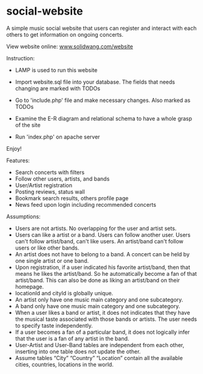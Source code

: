 # social-website
  A simple music social website that users can register and interact with each others to get information on ongoing concerts. 

View website online: www.solidwang.com/website

Instruction:

- LAMP is used to run this website

- Import website.sql file into your database. The fields that needs changing are marked with TODOs

- Go to 'include.php' file and make necessary changes. Also marked as TODOs

- Examine the E-R diagram and relational schema to have a whole grasp of the site

- Run 'index.php' on apache server

Enjoy!

  
  
  


Features:

- Search concerts with filters
- Follow other users, artists, and bands
- User/Artist registration
- Posting reviews, status wall
- Bookmark search results, others profile page
- News feed upon login including recommended concerts



Assumptions:

- Users are not artists. No overlapping for the user and artist sets.
- Users can like a artist or a band. Users can follow another user. Users can't follow artist/band, can't like users. An artist/band can't follow users or like other bands.
- An artist does not have to belong to a band. A concert can be held by one single artist or one band.
- Upon registration, if a user indicated his favorite artist/band, then that means he likes the artist/band. So he automatically become a fan of that artist/band. This can also be done as liking an artist/band on their homepage.
- locationId and cityId is globally unique.
- An artist only have one music main category and one subcategory.
- A band only have one music main category and one subcategory.
- When a user likes a band or artist, it does not indicates that they have the musical taste associated with those bands or artists. The user needs to specify taste independently.
- If a user becomes a fan of a particular band, it does not logically infer that the user is a fan of any artist in the band.
- User-Artist and User-Band tables are independent from each other, inserting into one table does not update the other.
- Assume tables “City” “Country” “Location” contain all the available cities, countries, locations in the world.
